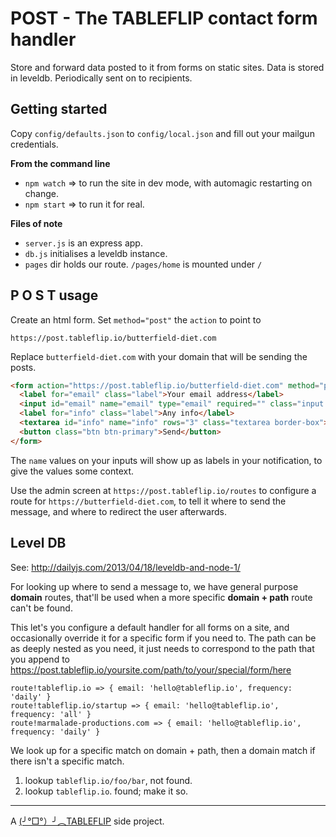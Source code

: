 # POST - The TABLEFLIP contact form handler

Store and forward data posted to it from forms on static sites.
Data is stored in leveldb.
Periodically sent on to recipients.

## Getting started

Copy `config/defaults.json` to `config/local.json` and fill out your mailgun credentials.

**From the command line**

- `npm watch` => to run the site in dev mode, with automagic restarting on change.
- `npm start` => to run it for real.

**Files of note**

- `server.js` is an express app.
- `db.js` initialises a leveldb instance.
- `pages` dir holds our route. `/pages/home` is mounted under `/`

## P O S T usage

Create an html form. Set `method="post"` the `action` to point to  

`https://post.tableflip.io/butterfield-diet.com`

Replace `butterfield-diet.com` with your domain that will be sending the posts.

```html
<form action="https://post.tableflip.io/butterfield-diet.com" method="post">
  <label for="email" class="label">Your email address</label>
  <input id="email" name="email" type="email" required="" class="input border-box">
  <label for="info" class="label">Any info</label>
  <textarea id="info" name="info" rows="3" class="textarea border-box"></textarea>
  <button class="btn btn-primary">Send</button>
</form>
```

The `name` values on your inputs will show up as labels in your notification, to give the values some context.

Use the admin screen at `https://post.tableflip.io/routes` to configure a route for `https://butterfield-diet.com`, to tell it where to send the message, and where to redirect the user afterwards.

## Level DB

See: http://dailyjs.com/2013/04/18/leveldb-and-node-1/

For looking up where to send a message to, we have general purpose **domain** routes, that'll be used when a more specific **domain + path** route can't be found.

This let's you configure a default handler for all forms on a site, and occasionally override it for a specific form if you need to. The path can be as deeply nested as you need, it just needs to correspond to the path that you append to https://post.tableflip.io/yoursite.com/path/to/your/special/form/here

```
route!tableflip.io => { email: 'hello@tableflip.io', frequency: 'daily' }
route!tableflip.io/startup => { email: 'hello@tableflip.io', frequency: 'all' }
route!marmalade-productions.com => { email: 'hello@tableflip.io', frequency: 'daily' }
```

We look up for a specific match on domain + path, then a domain match if there isn't a specific match.

1. lookup `tableflip.io/foo/bar`, not found.
2. lookup `tableflip.io`. found; make it so.

---

A [(╯°□°）╯︵TABLEFLIP](https://tableflip.io) side project.

